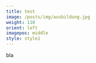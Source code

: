 ```yaml
---
title: test
image: /posts/img/ausbildung.jpg
weight: 110
orient: left
imagepos: middle
style: style1
---
```

bla